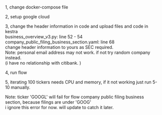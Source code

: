 1, change docker-compose file

2, setup google cloud 

3, change the header information in code and upload files and code in kestra   
business_overview_v3.py: line 52 - 54   
company_public_filing_business_section.yaml: line 68   
change header information to yours as SEC required.   
Note: personal email address may not work. if not try random company instead.    
(i have no relationship with citibank. )

4, run flow

5, iterating 100 tickers needs CPU and memory, if it not working just run 5-10 manually.    

Note: ticker 'GOOGL' will fail for flow company public filing business section, because filings are under 'GOOG'   
i ignore this error for now. will update to catch it later. 
